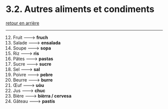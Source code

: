 # 3.2. Autres aliments et condiments

[retour en arrière](../../../menu_fiches.md)

---

12. Fruit  ---> **fruch**
13. Salade  ---> **ensalada**
14. Soupe  ---> **sopa**
15. Riz  ---> **ris**
16. Pâtes  ---> **pastas**
17. Sucre  ---> **sucre**
18. Sel  ---> **sal**
19. Poivre  ---> **pebre**
20. Beurre  ---> **burre**
21. Œuf  ---> **uòu**
22. Jus  ---> **chuc**
23. Bière  ---> **bièrra / cervesa**
24. Gâteau ---> **pastís**